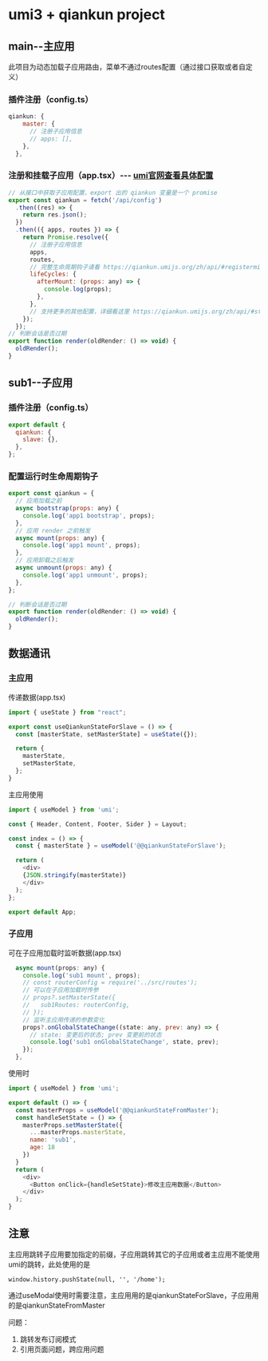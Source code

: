 # umi3 + qiankun project

## main--主应用

此项目为动态加载子应用路由，菜单不通过routes配置（通过接口获取或者自定义）

### 插件注册（config.ts）

```javascript
qiankun: {
    master: {
      // 注册子应用信息
      // apps: [],
    },
  },
```

### 注册和挂载子应用（app.tsx）--- [umi官网查看具体配置](https://v3.umijs.org/zh-CN/plugins/plugin-qiankun)

```js
// 从接口中获取子应用配置，export 出的 qiankun 变量是一个 promise
export const qiankun = fetch('/api/config')
  .then((res) => {
    return res.json();
  })
  .then(({ apps, routes }) => {
    return Promise.resolve({
      // 注册子应用信息
      apps,
      routes,
      // 完整生命周期钩子请看 https://qiankun.umijs.org/zh/api/#registermicroapps-apps-lifecycles
      lifeCycles: {
        afterMount: (props: any) => {
          console.log(props);
        },
      },
      // 支持更多的其他配置，详细看这里 https://qiankun.umijs.org/zh/api/#start-opts
    });
  });
// 判断会话是否过期
export function render(oldRender: () => void) {
  oldRender();
}
```

## sub1--子应用

### 插件注册（config.ts）

```javascript
export default {
  qiankun: {
    slave: {},
  },
};
```

### 配置运行时生命周期钩子

```javascript
export const qiankun = {
  // 应用加载之前
  async bootstrap(props: any) {
    console.log('app1 bootstrap', props);
  },
  // 应用 render 之前触发
  async mount(props: any) {
    console.log('app1 mount', props);
  },
  // 应用卸载之后触发
  async unmount(props: any) {
    console.log('app1 unmount', props);
  },
};

// 判断会话是否过期
export function render(oldRender: () => void) {
  oldRender();
}
```

## 数据通讯

### 主应用

传递数据(app.tsx)

```javascript
import { useState } from "react";

export const useQiankunStateForSlave = () => {
  const [masterState, setMasterState] = useState({});

  return {
    masterState,
    setMasterState,
  };
}
```

主应用使用

```javascript
import { useModel } from 'umi';

const { Header, Content, Footer, Sider } = Layout;

const index = () => {
  const { masterState } = useModel('@@qiankunStateForSlave');

  return (
    <div>
	{JSON.stringify(masterState)}
    </div>
  );
};

export default App;
```

### 子应用

可在子应用加载时监听数据(app.tsx)

```javascript
  async mount(props: any) {
    console.log('sub1 mount', props);
    // const routerConfig = require('../src/routes');
    // 可以在子应用加载时传参
    // props?.setMasterState({
    //   sub1Routes: routerConfig,
    // });
    // 监听主应用传递的参数变化
    props?.onGlobalStateChange((state: any, prev: any) => {
      // state: 变更后的状态; prev 变更前的状态
      console.log('sub1 onGlobalStateChange', state, prev);
    });
  },
```

使用时

```javascript
import { useModel } from 'umi';

export default () => {
  const masterProps = useModel('@@qiankunStateFromMaster');
  const handleSetState = () => {
    masterProps.setMasterState({
      ...masterProps.masterState,
      name: 'sub1',
      age: 18
    })
  }
  return (
    <div>
      <Button onClick={handleSetState}>修改主应用数据</Button>
    </div>
  );
}
```

## 注意

主应用跳转子应用要加指定的前缀，子应用跳转其它的子应用或者主应用不能使用umi的跳转，此处使用的是

`window.history.pushState(null, '', '/home');`

通过useModal使用时需要注意，主应用用的是qiankunStateForSlave，子应用用的是qiankunStateFromMaster

问题：
1. 跳转发布订阅模式
2. 引用页面问题，跨应用问题